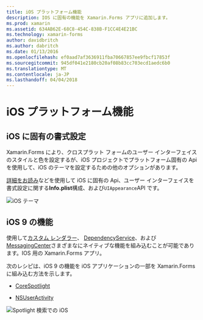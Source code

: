 ```yaml
---
title: iOS プラットフォーム機能
description: IOS に固有の機能を Xamarin.Forms アプリに追加します。
ms.prod: xamarin
ms.assetid: 634AB62E-68C8-454C-838B-F1CC4E4E21BC
ms.technology: xamarin-forms
author: davidbritch
ms.author: dabritch
ms.date: 01/13/2016
ms.openlocfilehash: ef0aad7af3636911fba70667857ee9fbcf17853f
ms.sourcegitcommit: 945df041e2180cb20af08b83cc703ecd1aedc6b0
ms.translationtype: MT
ms.contentlocale: ja-JP
ms.lasthandoff: 04/04/2018
---
```

# <a name="ios-platform-features"></a>iOS プラットフォーム機能

## <a name="ios-specific-formatting"></a>iOS に固有の書式設定

Xamarin.Forms により、クロスプラット フォームのユーザー インターフェイスのスタイルと色を設定するが、iOS プロジェクトでプラットフォーム固有の Api を使用して、iOS のテーマを設定するための他のオプションがあります。

[詳細をお読み](theme.md)などを使用して iOS に固有の Api、ユーザー インターフェイスを書式設定に関する**Info.plist**構成、および`UIAppearance`API です。

![](images/status-white-sml.png "iOS テーマ")

## <a name="ios-9-features"></a>iOS 9 の機能

使用して[カスタム レンダラー](~/xamarin-forms/app-fundamentals/custom-renderer/index.md)、 [DependencyService](~/xamarin-forms/app-fundamentals/dependency-service/index.md)、および[MessagingCenter](~/xamarin-forms/app-fundamentals/messaging-center.md)さまざまなにネイティブな機能を組み込むことが可能であります。IOS 用の Xamarin.Forms アプリ。

次のレシピは、iOS 9 の機能を iOS アプリケーションの一部を Xamarin.Forms に組み込む方法を示します。

* [CoreSpotlight](https://developer.xamarin.com/recipes/cross-platform/xamarin-forms/ios/core-spotlight-search/)

* [NSUserActivity](https://developer.xamarin.com/recipes/cross-platform/xamarin-forms/ios/nsuseractivity-search/)

![](images/corespotlight.png "Spotlight 検索での iOS")

